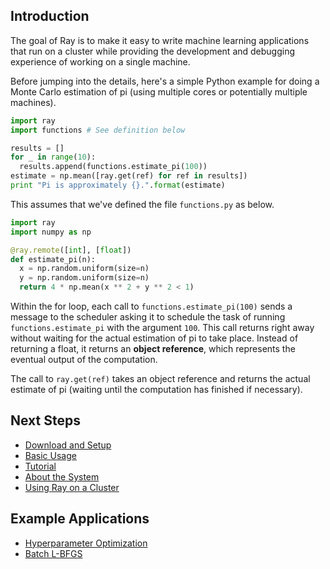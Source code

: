 ## Introduction

The goal of Ray is to make it easy to write machine learning applications that
run on a cluster while providing the development and debugging experience of
working on a single machine.

Before jumping into the details, here's a simple Python example for doing a
Monte Carlo estimation of pi (using multiple cores or potentially multiple
machines).
```python
import ray
import functions # See definition below

results = []
for _ in range(10):
  results.append(functions.estimate_pi(100))
estimate = np.mean([ray.get(ref) for ref in results])
print "Pi is approximately {}.".format(estimate)
```

This assumes that we've defined the file `functions.py` as below.
```python
import ray
import numpy as np

@ray.remote([int], [float])
def estimate_pi(n):
  x = np.random.uniform(size=n)
  y = np.random.uniform(size=n)
  return 4 * np.mean(x ** 2 + y ** 2 < 1)
```

Within the for loop, each call to `functions.estimate_pi(100)` sends a message
to the scheduler asking it to schedule the task of running
`functions.estimate_pi` with the argument `100`. This call returns right away
without waiting for the actual estimation of pi to take place. Instead of
returning a float, it returns an **object reference**, which represents the
eventual output of the computation.

The call to `ray.get(ref)` takes an object reference and returns the actual
estimate of pi (waiting until the computation has finished if necessary).

## Next Steps

- [Download and Setup](download-and-setup.md)
- [Basic Usage](basic-usage.md)
- [Tutorial](tutorial.md)
- [About the System](about-the-system.md)
- [Using Ray on a Cluster](using-ray-on-a-cluster.md)

## Example Applications

- [Hyperparameter Optimization](../examples/hyperopt/README.md)
- [Batch L-BFGS](../examples/lbfgs/README.md)
